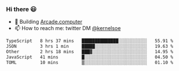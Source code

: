 ### Hi there 😃

- 🔨 Building [Arcade.computer](https://arcade.computer)
- 📫 How to reach me: twitter DM [@kernelsoe](https://twitter.com/kernelsoe)

<!--START_SECTION:waka-->

```txt
TypeScript   8 hrs 37 mins   ██████████████░░░░░░░░░░░   55.91 %
JSON         3 hrs 1 min     █████░░░░░░░░░░░░░░░░░░░░   19.63 %
Other        2 hrs 18 mins   ███▓░░░░░░░░░░░░░░░░░░░░░   14.95 %
JavaScript   41 mins         █░░░░░░░░░░░░░░░░░░░░░░░░   04.50 %
TOML         10 mins         ▒░░░░░░░░░░░░░░░░░░░░░░░░   01.10 %
```

<!--END_SECTION:waka-->
